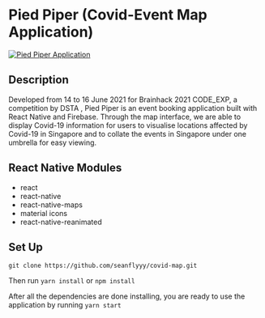 # Pied Piper (Covid-Event Map Application)

[![Pied Piper Application](https://images.pexels.com/photos/10989590/pexels-photo-10989590.jpeg?cs=srgb&dl=pexels-valter-zhara-10989590.jpg&fm=jpg)](https://www.youtube.com/watch?v=Tpcvu5XhIbc&ab_channel=JustBryanThings)

## Description 
Developed from 14 to 16 June 2021 for Brainhack 2021 CODE_EXP, a competition by DSTA , Pied Piper is an event booking application built with React Native and Firebase. Through the map interface, we are able to display Covid-19 information for users to visualise locations affected by Covid-19 in Singapore and to collate the events in Singapore under one umbrella for easy viewing.

## React Native Modules  
- react 
- react-native
- react-native-maps 
- material icons 
- react-native-reanimated

## Set Up 
``` git clone https://github.com/seanflyyy/covid-map.git ``` 

Then run
``` yarn install ``` 
or 
``` npm install ``` 

After all the dependencies are done installing, you are ready to use the application by running ```yarn start```
